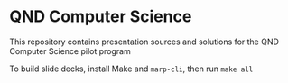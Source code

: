 # QND Computer Science

This repository contains presentation sources and solutions for the QND Computer Science pilot program

To build slide decks, install Make and `marp-cli`, then run `make all`
